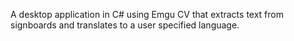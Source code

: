 A desktop application in C# using Emgu CV that extracts text from signboards and translates to a user specified language.
